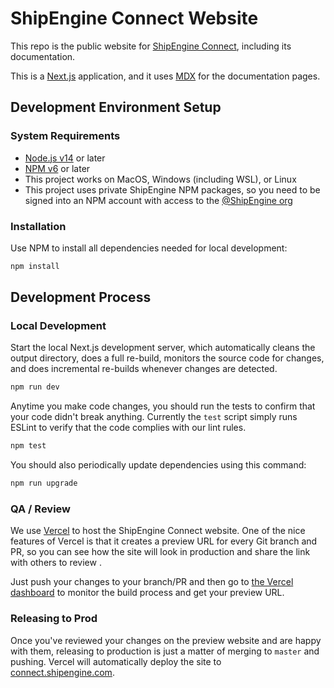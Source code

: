 ShipEngine Connect Website
==============================================

This repo is the public website for [ShipEngine Connect](https://connect.shipengine.com/), including its documentation.

This is a [Next.js](https://nextjs.org/) application, and it uses [MDX](https://github.com/mdx-js/mdx) for the documentation pages.


Development Environment Setup
--------------------------------

### System Requirements
- [Node.js v14](https://nodejs.org/) or later
- [NPM v6](https://docs.npmjs.com/about-npm-versions) or later
- This project works on MacOS, Windows (including WSL), or Linux
- This project uses private ShipEngine NPM packages, so you need to be signed into an NPM account with access to the [@ShipEngine org](https://www.npmjs.com/settings/shipengine/packages)

### Installation
Use NPM to install all dependencies needed for local development:

```bash
npm install
```


Development Process
-------------------------------------

### Local Development
Start the local Next.js development server, which automatically cleans the output directory, does a full re-build, monitors the source code for changes, and does incremental re-builds whenever changes are detected.

```bash
npm run dev
```

Anytime you make code changes, you should run the tests to confirm that your code didn't break anything. Currently the `test` script simply runs ESLint to verify that the code complies with our lint rules.

```bash
npm test
```

You should also periodically update dependencies using this command:

```bash
npm run upgrade
```


### QA / Review
We use [Vercel](https://vercel.com/) to host the ShipEngine Connect website. One of the nice features of Vercel is that it creates a preview URL for every Git branch and PR, so you can see how the site will look in production and share the link with others to review .

Just push your changes to your branch/PR and then go to [the Vercel dashboard](https://vercel.com/login) to monitor the build process and get your preview URL.


### Releasing to Prod
Once you've reviewed your changes on the preview website and are happy with them, releasing to production is just a matter of merging to `master` and pushing.  Vercel will automatically deploy the site to [connect.shipengine.com](https://connect.shipengine.com).
